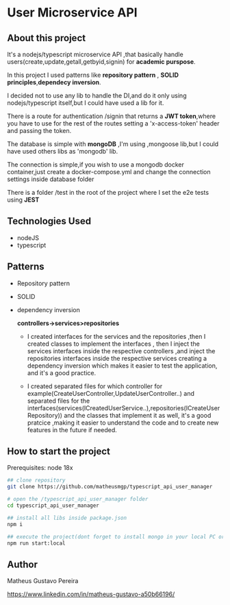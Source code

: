 # User Microservice API

## About this project

It's a nodejs/typescript microservice API ,that basically handle users(create,update,getall,getbyid,signin) for **academic purspose**.

In this project I used patterns like **repository pattern** , **SOLID principles**,**dependecy inversion**.

I decided not to use any lib to handle the DI,and do it only using nodejs/typescript itself,but I could have used a lib for it.

There is a route for authentication /signin that returns a **JWT token**,where you have to use for the rest of the routes setting a 'x-access-token' header and passing the token.

The database is simple with **mongoDB** ,I'm using ,mongoose lib,but I could have used others libs as 'mongodb' lib.

The connection is simple,if you wish to use a mongodb docker container,just create a docker-compose.yml and change the connection settings inside database folder

There is a folder /test in the root of the project where I set the e2e tests using **JEST**

## Technologies Used

- nodeJS
- typescript

## Patterns

- Repository pattern
- SOLID
- dependency inversion

  **controllers->services>repositories**

  - I created interfaces for the services and the repositories ,then I created classes to implement the interfaces ,
    then I inject the services interfaces inside the respective controllers ,and inject the repositories interfaces inside the respective services creating a dependency inversion which makes it easier to test the application, and it's a good practice.

  - I created separated files for which controller for example(CreateUserController,UpdateUserController..) and separated files for the interfaces(services(ICreatedUserService..),repositories(ICreateUserRepository)) and the classes that implement it as well,
    it's a good pratcice ,making it easier to understand the code and to create new features in the future if needed.

## How to start the project

Prerequisites: node 18x

```bash
## clone repository
git clone https://github.com/matheusmgp/typescript_api_user_manager

# open the /typescript_api_user_manager folder
cd typescript_api_user_manager

## install all libs inside package.json
npm i

## execute the project(dont forget to install mongo in your local PC or use docker container)
npm run start:local
```

## Author

Matheus Gustavo Pereira

https://www.linkedin.com/in/matheus-gustavo-a50b66196/
